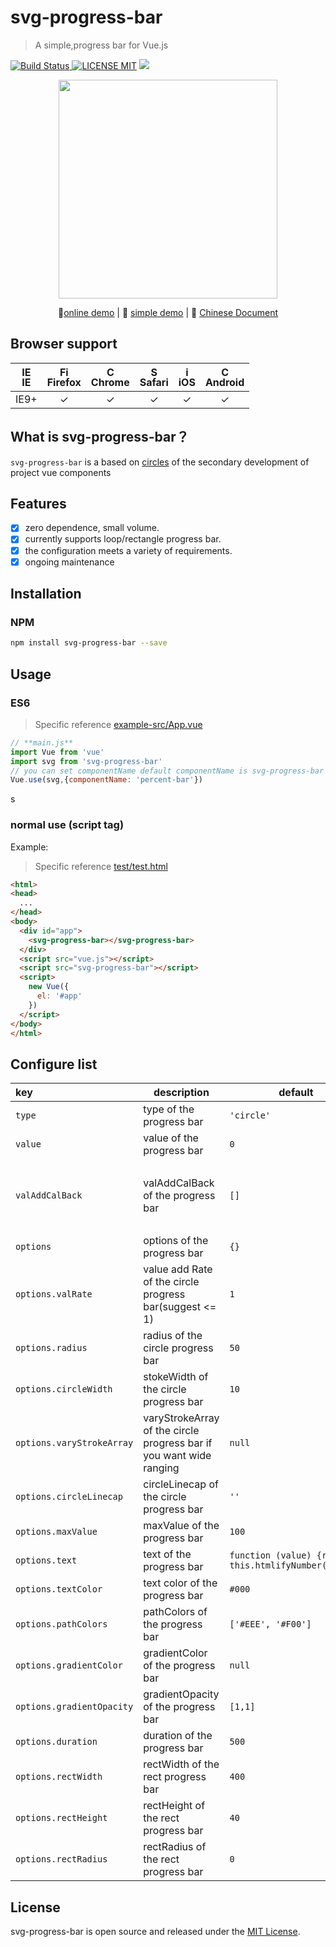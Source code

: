 # svg-progress-bar
> A simple,progress bar for Vue.js

[![Build Status](https://img.shields.io/appveyor/ci/gruntjs/grunt/master.svg) ![LICENSE MIT](https://img.shields.io/npm/l/express.svg)](https://www.npmjs.com/package/svg-progress-bar) ![](https://img.shields.io/npm/v/svg-progress-bar.svg)
                                         
<p align="center">
    <img src="https://ss1.bdstatic.com/70cFvXSh_Q1YnxGkpoWK1HF6hhy/it/u=2176389216,1520905711&fm=27&gp=0.jpg" width="350"/>
</p>                                          
<p align="center">
   🐾<a href="https://chenxuan0000.github.io/component-document/index_prod.html#/component/svg-bar-default">online demo</a> |
   🌾 <a href="https://chenxuan0000.github.io/svg-progress-bar/" target="_blank">simple demo</a> |
   📘 <a href="./document/README.md">Chinese Document</a>
</p>

## Browser support
| [<img src="https://raw.githubusercontent.com/godban/browsers-support-badges/master/src/images/edge.png" alt="IE" width="16px" height="16px" />](http://godban.github.io/browsers-support-badges/)</br>IE | [<img src="https://raw.githubusercontent.com/godban/browsers-support-badges/master/src/images/firefox.png" alt="Firefox" width="16px" height="16px" />](http://godban.github.io/browsers-support-badges/)</br>Firefox | [<img src="https://raw.githubusercontent.com/godban/browsers-support-badges/master/src/images/chrome.png" alt="Chrome" width="16px" height="16px" />](http://godban.github.io/browsers-support-badges/)</br>Chrome | [<img src="https://raw.githubusercontent.com/godban/browsers-support-badges/master/src/images/safari.png" alt="Safari" width="16px" height="16px" />](http://godban.github.io/browsers-support-badges/)</br>Safari | [<img src="https://raw.githubusercontent.com/godban/browsers-support-badges/master/src/images/safari-ios.png" alt="iOS Safari" width="16px" height="16px" />](http://godban.github.io/browsers-support-badges/)</br>iOS | [<img src="https://raw.githubusercontent.com/godban/browsers-support-badges/master/src/images/chrome-android.png" alt="Chrome for Android" width="16px" height="16px" />](http://godban.github.io/browsers-support-badges/)</br>Android |
|:---------:|:---------:|:---------:|:---------:|:---------:|:---------:|
| IE9+ | &check;| &check; | &check; | &check; | &check; | &check;

## What is svg-progress-bar？
`svg-progress-bar` is a based on [circles](https://github.com/lugolabs/circles) of the secondary development of project vue components

## Features
* [x] zero dependence, small volume.
* [x] currently supports loop/rectangle progress bar.
* [x] the configuration meets a variety of requirements.
* [x] ongoing maintenance

## Installation

### NPM

```bash
npm install svg-progress-bar --save
```

## Usage
### ES6
> Specific reference [example-src/App.vue](https://github.com/chenxuan0000/svg-progress-bar/blob/master/examples-src/App.vue)

```js
// **main.js**
import Vue from 'vue'
import svg from 'svg-progress-bar'
// you can set componentName default componentName is svg-progress-bar
Vue.use(svg,{componentName: 'percent-bar'})
```
s

### normal use (script tag)

Example:
> Specific reference [test/test.html](https://github.com/chenxuan0000/svg-progress-bar/blob/master/test/test.html)
```html
<html>
<head>
  ...
</head>
<body>
  <div id="app">
    <svg-progress-bar></svg-progress-bar>
  </div>
  <script src="vue.js"></script>
  <script src="svg-progress-bar"></script>
  <script>
    new Vue({
      el: '#app'
    })
  </script>
</body>
</html>
```

## Configure list
|key|description|default|val|
|:---|---|---|---|
|`type`|type of the progress bar|`'circle'`|`'circle'` `'rect'`|
|`value`|value of the progress bar|`0`|`Number` `String`|
|`valAddCalBack`|valAddCalBack of the progress bar|`[]`|`[{value: 20,func: () => {this.dotValArr.per20 = 20}},{value: 40,func: () => {this.dotValArr.per40 = 40}}]`|
|`options`|options of the progress bar|`{}`|`Object`|
|`options.valRate`|value add Rate of the circle progress bar(suggest <= 1)|`1`|`Number`|
|`options.radius`|radius of the circle progress bar|`50`|`Number`|
|`options.circleWidth`|stokeWidth of the circle progress bar|`10`|`Number`|
|`options.varyStrokeArray`|varyStrokeArray of the circle progress bar if you want wide ranging|`null`|`Array`|
|`options.circleLinecap`|circleLinecap of the circle progress bar|`''`|`'round',''`|
|`options.maxValue`|maxValue of the progress bar|`100`|`Number`|
|`options.text`|text of the progress bar|`function (value) {return this.htmlifyNumber(value)}`|`Function`|
|`options.textColor`|text color of the progress bar|`#000`|`color`|
|`options.pathColors`|pathColors of the progress bar|`['#EEE', '#F00']`|`Array`|
|`options.gradientColor`|gradientColor of the progress bar|`null`|`Array`|
|`options.gradientOpacity`|gradientOpacity of the progress bar|`[1,1]`|`Array`|
|`options.duration`|duration of the progress bar|`500`|`Number`|
|`options.rectWidth`|rectWidth of the rect progress bar|`400`|`Number`|
|`options.rectHeight`|rectHeight of the rect progress bar|`40`|`Number`|
|`options.rectRadius`|rectRadius of the rect progress bar|`0`|`Number`|


## License
svg-progress-bar is open source and released under the [MIT License](LICENSE).